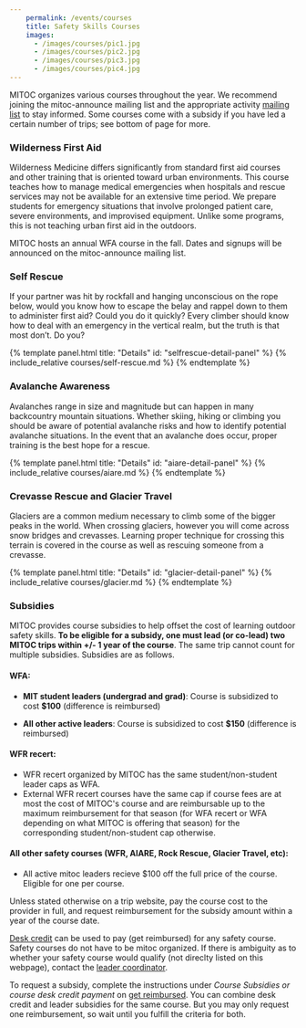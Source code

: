 ```yaml
---
    permalink: /events/courses
    title: Safety Skills Courses
    images:
      - /images/courses/pic1.jpg
      - /images/courses/pic2.jpg
      - /images/courses/pic3.jpg
      - /images/courses/pic4.jpg
---
```


MITOC organizes various courses throughout the year. We recommend joining the mitoc-announce mailing list and the appropriate activity [mailing list](/mailing-lists) to stay informed. Some courses come with a subsidy if you have led a certain number of trips; see bottom of page for more.

### Wilderness First Aid

Wilderness Medicine differs significantly from standard first aid courses and other training that is oriented toward urban environments. This course teaches how to manage medical emergencies when hospitals and rescue services may not be available for an extensive time period. We prepare students for emergency situations that involve prolonged patient care, severe environments, and improvised equipment. Unlike some programs, this is not teaching urban first aid in the outdoors.

MITOC hosts an annual WFA course in the fall. Dates and signups will be announced on the mitoc-announce mailing list.

### Self Rescue

If your partner was hit by rockfall and hanging unconscious on the rope below, would you know how to escape the belay and rappel down to them to administer first aid? Could you do it quickly? Every climber should know how to deal with an emergency in the vertical realm, but the truth is that most don’t. Do you?

{% template panel.html title: "Details" id: "selfrescue-detail-panel" %}
  {% include_relative courses/self-rescue.md %}
{% endtemplate %}

### Avalanche Awareness

Avalanches range in size and magnitude but can happen in many backcountry mountain situations. Whether skiing, hiking or climbing you should be aware of potential avalanche risks and how to identify potential avalanche situations. In the event that an avalanche does occur, proper training is the best hope for a rescue.

{% template panel.html title: "Details" id: "aiare-detail-panel" %}
  {% include_relative courses/aiare.md %}
{% endtemplate %}

### Crevasse Rescue and Glacier Travel

Glaciers are a common medium necessary to climb some of the bigger peaks in the world. When crossing glaciers, however you will come across snow bridges and crevasses. Learning proper technique for crossing this terrain is covered in the course as well as rescuing someone from a crevasse.

{% template panel.html title: "Details" id: "glacier-detail-panel" %}
  {% include_relative courses/glacier.md %}
{% endtemplate %}


### Subsidies

MITOC provides course subsidies to help offset the cost of learning outdoor safety skills.
**To be eligible for a subsidy, one must lead (or co-lead) two MITOC trips within +/- 1 year of the course**. The same trip cannot count for multiple subsidies. Subsidies are as follows.

#### WFA: 
+ **MIT student leaders (undergrad and grad)**: Course is subsidized to cost **$100** (difference is reimbursed)

+ **All other active leaders**: Course is subsidized to cost **$150** (difference is reimbursed)

#### WFR recert:

+ WFR recert organized by MITOC has the same student/non-student leader caps as WFA.
+ External WFR recert courses have the same cap if course fees are at most the cost of MITOC's course and are reimbursable up to the maximum reimbursement for that season (for WFA recert or WFA depending on what MITOC is offering that season) for the corresponding student/non-student cap otherwise.

#### All other safety courses (WFR, AIARE, Rock Rescue, Glacier Travel, etc):
+ All active mitoc leaders recieve $100 off the full price of the course. Eligible for one per course.

Unless stated otherwise on a trip website, pay the course cost to the provider in full, and request reimbursement for the subsidy amount within a year of the course date. 

[Desk credit](/get-involved/become-desk-worker) can be used to pay (get reimbursed) for any safety course. Safety courses do not have to be mitoc organized. If there is ambiguity as to whether your safety course would qualify (not direclty listed on this webpage), contact the [leader coordinator](/about/officers). 

To request a subsidy, complete the instructions under *Course Subsidies or course desk credit payment* on [get reimbursed](/about/get-reimbursed). You can combine desk credit and leader subsidies for the same course. But you may only request one reimbursement, so wait until you fulfill the criteria for both.
